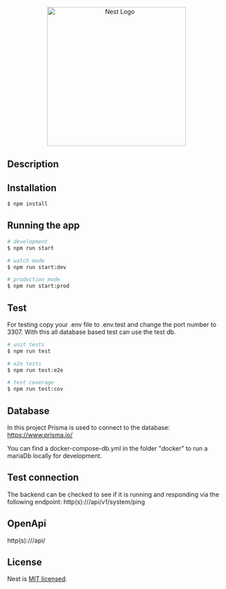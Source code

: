 <p align="center">
  <a href="http://nestjs.com/" target="blank"><img src="https://nestjs.com/img/logo_text.svg" width="320" alt="Nest Logo" /></a>
</p>

## Description



## Installation

```bash
$ npm install
```

## Running the app

```bash
# development
$ npm run start

# watch mode
$ npm run start:dev

# production mode
$ npm run start:prod
```

## Test

For testing copy your .env file to .env.test and change the port number to 3307.
With this all database based test can use the test db.

```bash
# unit tests
$ npm run test

# e2e tests
$ npm run test:e2e

# test coverage
$ npm run test:cov
```

## Database
In this project Prisma is used to connect to the database:
https://www.prisma.io/

You can find a docker-compose-db.yml in the folder "docker" to run a mariaDb locally for development.

## Test connection
The backend can be checked to see if it is running and responding via the following endpoint:
http(s)://<domain>/api/v1/system/ping

## OpenApi
http(s)://<domain>/api/

## License

Nest is [MIT licensed](LICENSE).
